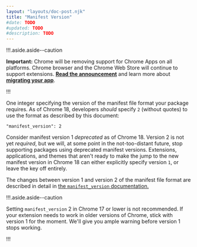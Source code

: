 ```yaml
---
layout: "layouts/doc-post.njk"
title: "Manifest Version"
#date: TODO
#updated: TODO
#description: TODO
---
```


!!!.aside.aside--caution

**Important:** Chrome will be removing support for Chrome Apps on all platforms. Chrome browser and
the Chrome Web Store will continue to support extensions. [**Read the announcement**][1] and learn
more about [**migrating your app**][2].

!!!

One integer specifying the version of the manifest file format your package requires. As of Chrome
18, developers _should_ specify `2` (without quotes) to use the format as described by this
document:

```
"manifest_version": 2
```

Consider manifest version 1 _deprecated_ as of Chrome 18. Version 2 is not yet _required_, but we
will, at some point in the not-too-distant future, stop supporting packages using deprecated
manifest versions. Extensions, applications, and themes that aren't ready to make the jump to the
new manifest version in Chrome 18 can either explicitly specify version `1`, or leave the key off
entirely.

The changes between version 1 and version 2 of the manifest file format are described in detail in
[the `manifest_version` documentation.][3]

!!!.aside.aside--caution

Setting `manifest_version` 2 in Chrome 17 or lower is not recommended. If your extension needs to
work in older versions of Chrome, stick with version 1 for the moment. We'll give you ample warning
before version 1 stops working.

!!!

[1]: https://blog.chromium.org/2020/01/moving-forward-from-chrome-apps.html
[2]: https://developer.chrome.com/apps/migration
[3]: https://developer.chrome.com/extensions/manifestVersion
